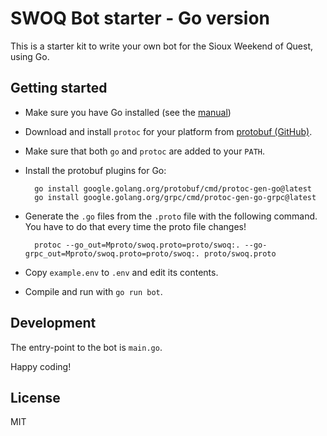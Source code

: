 # SWOQ Bot starter - Go version

This is a starter kit to write your own bot for the Sioux Weekend of Quest, using Go.

## Getting started

- Make sure you have Go installed (see the [manual](https://go.dev/doc/install))
- Download and install `protoc` for your platform from [protobuf (GitHub)](https://github.com/protocolbuffers/protobuf/releases).
- Make sure that both `go` and `protoc` are added to your `PATH`.
- Install the protobuf plugins for Go:

        go install google.golang.org/protobuf/cmd/protoc-gen-go@latest
        go install google.golang.org/grpc/cmd/protoc-gen-go-grpc@latest

- Generate the `.go` files from the `.proto` file with the following command. You have to do that every time the proto file changes!

        protoc --go_out=Mproto/swoq.proto=proto/swoq:. --go-grpc_out=Mproto/swoq.proto=proto/swoq:. proto/swoq.proto

- Copy `example.env` to `.env` and edit its contents.
- Compile and run with `go run bot`.

## Development

The entry-point to the bot is `main.go`.

Happy coding!

## License

MIT
